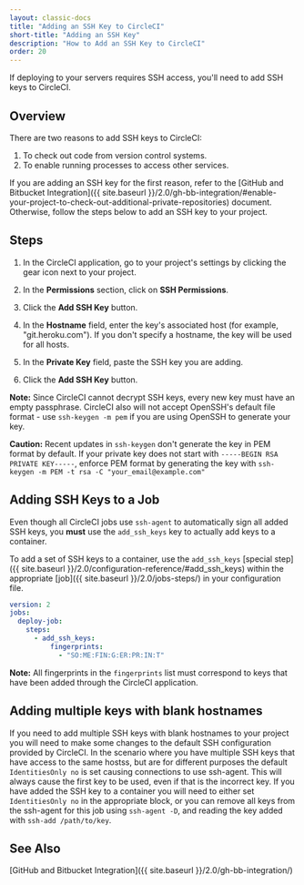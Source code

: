 ```yaml
---
layout: classic-docs
title: "Adding an SSH Key to CircleCI"
short-title: "Adding an SSH Key"
description: "How to Add an SSH Key to CircleCI"
order: 20
---
```


If deploying to your servers requires SSH access,
you'll need to add SSH keys to CircleCI.

## Overview

There are two reasons
to add SSH keys to CircleCI:

1. To check out code from version control systems.
2. To enable running processes to access other services.

If you are adding an SSH key for the first reason,
refer to the [GitHub and Bitbucket Integration]({{ site.baseurl }}/2.0/gh-bb-integration/#enable-your-project-to-check-out-additional-private-repositories) document.
Otherwise,
follow the steps below to add an SSH key to your project.

## Steps

1. In the CircleCI application,
go to your project's settings
by clicking the gear icon next to your project.

2. In the **Permissions** section,
click on **SSH Permissions**.

3. Click the **Add SSH Key** button.

4. In the **Hostname** field,
enter the key's associated host (for example, "git.heroku.com").
If you don't specify a hostname,
the key will be used for all hosts.

5. In the **Private Key** field,
paste the SSH key
you are adding.

6. Click the **Add SSH Key** button.

**Note:**
Since CircleCI cannot decrypt SSH keys,
every new key must have an empty passphrase.
CircleCI also will not accept OpenSSH's default file format - use `ssh-keygen -m pem` if you are using OpenSSH to generate your key. 

**Caution:** Recent updates in `ssh-keygen` don't generate the key in PEM format by default. If your private key does not start with `-----BEGIN RSA PRIVATE KEY-----`, enforce PEM format by generating the key with `ssh-keygen -m PEM -t rsa -C "your_email@example.com"`


## Adding SSH Keys to a Job

Even though all CircleCI jobs use `ssh-agent`
to automatically sign all added SSH keys,
you **must** use the `add_ssh_keys` key
to actually add keys to a container.

To add a set of SSH keys to a container,
use the `add_ssh_keys` [special step]({{ site.baseurl }}/2.0/configuration-reference/#add_ssh_keys)
within the appropriate [job]({{ site.baseurl }}/2.0/jobs-steps/)
in your configuration file.

```yaml
version: 2
jobs:
  deploy-job:
    steps:
      - add_ssh_keys:
          fingerprints:
            - "SO:ME:FIN:G:ER:PR:IN:T"
```

**Note:**
All fingerprints in the `fingerprints` list
must correspond to keys
that have been added through the CircleCI application.

## Adding multiple keys with blank hostnames

If you need to add multiple SSH keys with blank hostnames to your project you will need to make some changes to the default SSH configuration provided by CircleCI. In the scenario where you have multiple SSH keys that have access to the same hostss, but are for different purposes the default `IdentitiesOnly no` is set causing connections to use ssh-agent. This will always cause the first key to be used, even if that is the incorrect key. If you have added the SSH key to a container you will need to either set `IdentitiesOnly no` in the appropriate block, or you can remove all keys from the ssh-agent for this job using `ssh-agent -D`, and reading the key added with `ssh-add /path/to/key`.

## See Also

[GitHub and Bitbucket Integration]({{ site.baseurl }}/2.0/gh-bb-integration/)
